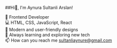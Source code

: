 ##Hi👋, I'm Aynura Sultanli Arslan!

🚀 Frontend Developer
<br>
💻 HTML, CSS, JavaScript, React
<br>
🎨 Modern and user-friendly designs
<br>
🌱 Always learning and exploring new tech
<br>
📫 How can you reach me sultanliaynure@gmail.com
